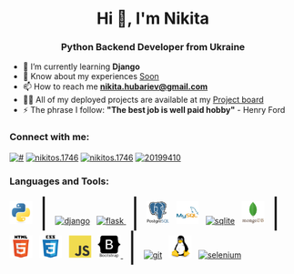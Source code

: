 <h1 align="center">Hi 👋, I'm Nikita</h1>
<h3 align="center">Python Backend Developer from Ukraine</h3>

-   🌱 I’m currently learning **Django**
-   📄 Know about my experiences [Soon](#)
-   📫 How to reach me **nikita.hubariev@gmail.com**
-   👨‍💻 All of my deployed projects are available at my [Project board](https://gubchik123-project-board.netlify.app/)
-   ⚡ The phrase I follow: **"The best job is well paid hobby"** - Henry Ford

### Connect with me:

<a href="#"><img align="center" src="https://raw.githubusercontent.com/rahuldkjain/github-profile-readme-generator/master/src/images/icons/Social/linked-in-alt.svg" alt="#" height="30" width="40" /></a> <a href="https://fb.com/nikitos.1746"><img align="center" src="https://raw.githubusercontent.com/rahuldkjain/github-profile-readme-generator/master/src/images/icons/Social/facebook.svg" alt="nikitos.1746" height="30" width="40" /></a> <a href="https://instagram.com/nikitos.1746"><img align="center" src="https://raw.githubusercontent.com/rahuldkjain/github-profile-readme-generator/master/src/images/icons/Social/instagram.svg" alt="nikitos.1746" height="30" width="40" /></a> <a href="https://stackoverflow.com/users/20199410"><img align="center" src="https://raw.githubusercontent.com/rahuldkjain/github-profile-readme-generator/master/src/images/icons/Social/stack-overflow.svg" alt="20199410" height="30" width="40" /></a>

### Languages and Tools:

<a href="https://www.python.org" rel="noreferrer"> <img src="https://raw.githubusercontent.com/devicons/devicon/master/icons/python/python-original.svg" alt="python" width="40" height="40"/></a> &nbsp; <span style="font-size: 50px;">|</span> &nbsp; <a href="https://www.djangoproject.com/" rel="noreferrer"> <img src="https://cdn.worldvectorlogo.com/logos/django.svg" alt="django" width="40" height="40"/></a> &nbsp; <a href="https://flask.palletsprojects.com/" rel="noreferrer"> <img src="https://www.vectorlogo.zone/logos/pocoo_flask/pocoo_flask-icon.svg" alt="flask" width="40" height="40"/> </a> &nbsp; <span style="font-size: 50px;">|</span> &nbsp; <a href="https://www.postgresql.org" rel="noreferrer"> <img src="https://raw.githubusercontent.com/devicons/devicon/master/icons/postgresql/postgresql-original-wordmark.svg" alt="postgresql" width="40" height="40"/></a> &nbsp; <a href="https://www.mysql.com/" rel="noreferrer"> <img src="https://raw.githubusercontent.com/devicons/devicon/master/icons/mysql/mysql-original-wordmark.svg" alt="mysql" width="40" height="40"/></a> &nbsp; <a href="https://www.sqlite.org/" rel="noreferrer"> <img src="https://www.vectorlogo.zone/logos/sqlite/sqlite-icon.svg" alt="sqlite" width="40" height="40"/></a> &nbsp; <a href="https://www.mongodb.com/" rel="noreferrer"> <img src="https://raw.githubusercontent.com/devicons/devicon/master/icons/mongodb/mongodb-original-wordmark.svg" alt="mongodb" width="40" height="40"/></a> &nbsp; <span style="font-size: 50px;">|</span> &nbsp; <a href="https://www.w3.org/html/" rel="noreferrer"> <img src="https://raw.githubusercontent.com/devicons/devicon/master/icons/html5/html5-original-wordmark.svg" alt="html5" width="40" height="40"/></a> &nbsp; <a href="https://www.w3schools.com/css/" rel="noreferrer"> <img src="https://raw.githubusercontent.com/devicons/devicon/master/icons/css3/css3-original-wordmark.svg" alt="css3" width="40" height="40"/></a> &nbsp; <a href="https://developer.mozilla.org/en-US/docs/Web/JavaScript" rel="noreferrer"> <img src="https://raw.githubusercontent.com/devicons/devicon/master/icons/javascript/javascript-original.svg" alt="javascript" width="40" height="40"/></a> &nbsp; <a href="https://getbootstrap.com" rel="noreferrer"> <img src="https://raw.githubusercontent.com/devicons/devicon/master/icons/bootstrap/bootstrap-plain-wordmark.svg" alt="bootstrap" width="40" height="40"/> </a> &nbsp; <span style="font-size: 50px;">|</span> &nbsp; <a href="https://git-scm.com/" rel="noreferrer"> <img src="https://www.vectorlogo.zone/logos/git-scm/git-scm-icon.svg" alt="git" width="40" height="40"/></a> &nbsp; <a href="https://www.linux.org/" rel="noreferrer"> <img src="https://raw.githubusercontent.com/devicons/devicon/master/icons/linux/linux-original.svg" alt="linux" width="40" height="40"/></a> &nbsp; <a href="https://www.selenium.dev" rel="noreferrer"> <img src="https://raw.githubusercontent.com/detain/svg-logos/780f25886640cef088af994181646db2f6b1a3f8/svg/selenium-logo.svg" alt="selenium" width="40" height="40"/> </a>
